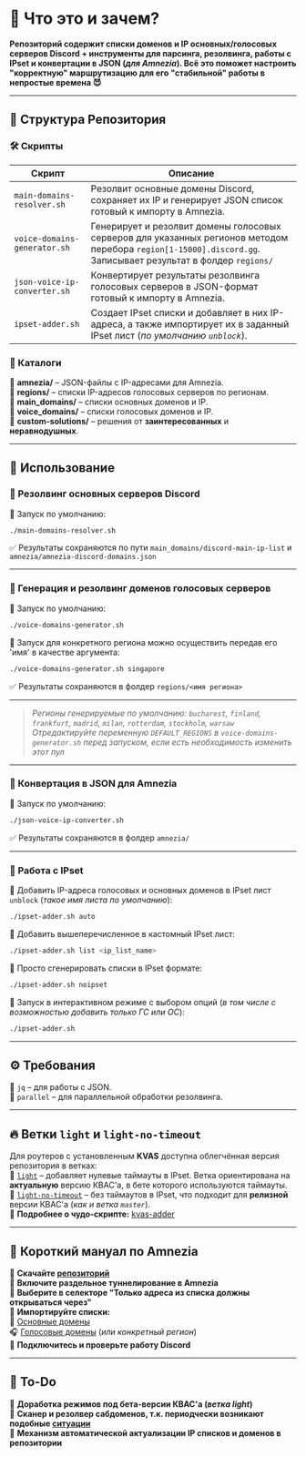 # 📌 Что это и зачем?  

**Репозиторий содержит списки доменов и IP основных/голосовых серверов Discord + инструменты для парсинга, резолвинга, работы с IPset и конвертации в JSON (_для Amnezia_). Всё это поможет настроить "корректную" маршрутизацию для его "стабильной" работы в непростые времена 😈**  

---

## 📂 Структура Репозитория  

### 🛠 Скрипты  

| Скрипт | Описание |
|--------|----------|
| `main-domains-resolver.sh` | Резолвит основные домены Discord, сохраняет их IP и генерирует JSON список готовый к импорту в Amnezia. |
| `voice-domains-generator.sh` | Генерирует и резолвит домены голосовых серверов для указанных регионов методом перебора `region[1-15000].discord.gg`. Записывает результат в фолдер `regions/` |
| `json-voice-ip-converter.sh` | Конвертирует результаты резолвинга голосовых серверов в JSON-формат готовый к импорту в Amnezia. |
| `ipset-adder.sh` | Создает IPset списки и добавляет в них IP-адреса, а также импортирует их в заданный IPset лист (_по умолчанию `unblock`_). |

### 📁 Каталоги  

📂 **amnezia/** – JSON-файлы с IP-адресами для Amnezia.  
📂 **regions/** – списки IP-адресов голосовых серверов по регионам.  
📂 **main_domains/** – списки основных доменов и IP.  
📂 **voice_domains/** – списки голосовых доменов и IP.  
📂 **custom-solutions/** – решения от **заинтересованных** и **неравнодушных**.  

---

## 🚀 Использование  

### 🔻 Резолвинг основных серверов Discord  
🔹 Запуск по умолчанию:  
```bash
./main-domains-resolver.sh
```
✅ Результаты сохраняются по пути `main_domains/discord-main-ip-list` и `amnezia/amnezia-discord-domains.json`  

---

### 🔻 Генерация и резолвинг доменов голосовых серверов  
🔹 Запуск по умолчанию:  
```bash
./voice-domains-generator.sh
```
🔹 Запуск для конкретного региона можно осуществить передав его 'имя' в качестве аргумента:  
```bash
./voice-domains-generator.sh singapore
```
✅ Результаты сохраняются в фолдер `regions/<имя региона>`  

---
> _Регионы генерируемые по умолчанию: `bucharest`, `finland`, `frankfurt`, `madrid`, `milan`, `rotterdam`, `stockholm`, `warsaw`_  
> _Отредактируйте переменную `DEFAULT_REGIONS` в `voice-domains-generator.sh` перед запуском, если есть необходимость изменить этот пул_  
---

### 🔻 Конвертация в JSON для Amnezia  
🔹 Запуск по умолчанию:  
```bash
./json-voice-ip-converter.sh
```
✅ Результаты сохраняются в фолдер `amnezia/`  

---

### 🔻 Работа с IPset
🔹 Добавить IP-адреса голосовых и основных доменов в IPset лист `unblock` (_такое имя листа по умолчанию_):  
```bash
./ipset-adder.sh auto
```
🔹 Добавить вышеперечисленное в кастомный IPset лист:  
```bash
./ipset-adder.sh list <ip_list_name>
```
🔹 Просто сгенерировать списки в IPset формате:  
```bash
./ipset-adder.sh noipset
```
🔹 Запуск в интерактивном режиме с выбором опций (_в том числе с возможностью добавить только ГС или ОС_):  
```bash
./ipset-adder.sh
```

---

## ⚙️ Требования

🔹 `jq` – для работы с JSON.  
🔹 `parallel` – для параллельной обработки резолвинга.  

---

## 🔥 Ветки `light` и `light-no-timeout`

Для роутеров с установленным **KVAS** доступна облегчённая версия репозитория в ветках:  
🔹 [`light`](https://github.com/GhostRooter0953/discord-voice-ips/tree/light) – добавляет нулевые таймауты в IPset. Ветка ориентирована на **актуальную** версию КВАС'а, в бете которого используются таймауты.  
🔹 [`light-no-timeout`](https://github.com/GhostRooter0953/discord-voice-ips/tree/light-no-timeout) – без таймаутов в IPset, что подходит для **релизной** версии КВАС'а (_как и ветка `master`_).  
📌 **Подробнее о чудо-скрипте:** [kvas-adder](https://github.com/GhostRooter0953/discord-ips-kvas-adder)  

---

## 📖 Короткий мануал по **Amnezia**

🔹 **Скачайте [репозиторий](https://github.com/GhostRooter0953/discord-voice-ips/tree/master)**  
🔹 **Включите раздельное туннелирование в Amnezia**  
🔹 **Выберите в селекторе "Только адреса из списка должны открываться через"**  
🔹 **Импортируйте списки:**  
📂 [Основные домены](https://github.com/GhostRooter0953/discord-voice-ips/blob/master/amnezia/amnezia-discord-domains.json)  
🎧 [Голосовые домены](https://github.com/GhostRooter0953/discord-voice-ips/blob/master/amnezia/amnezia-voice-ip.json) (_или конкретный регион_)  
🔹 **Подключитесь и проверьте работу Discord**  

---

## 🔧 To-Do  

🔹 **Доработка режимов под бета-версии КВАС'а (_ветка light_)**  
🔹 **Сканер и резолвер сабдоменов, т.к. периодчески возникают подобные [ситуации](https://github.com/GhostRooter0953/discord-voice-ips/issues/1#issuecomment-2408466714)**  
🔹 **Механизм автоматической актуализации IP списков и доменов в репозитории**  
